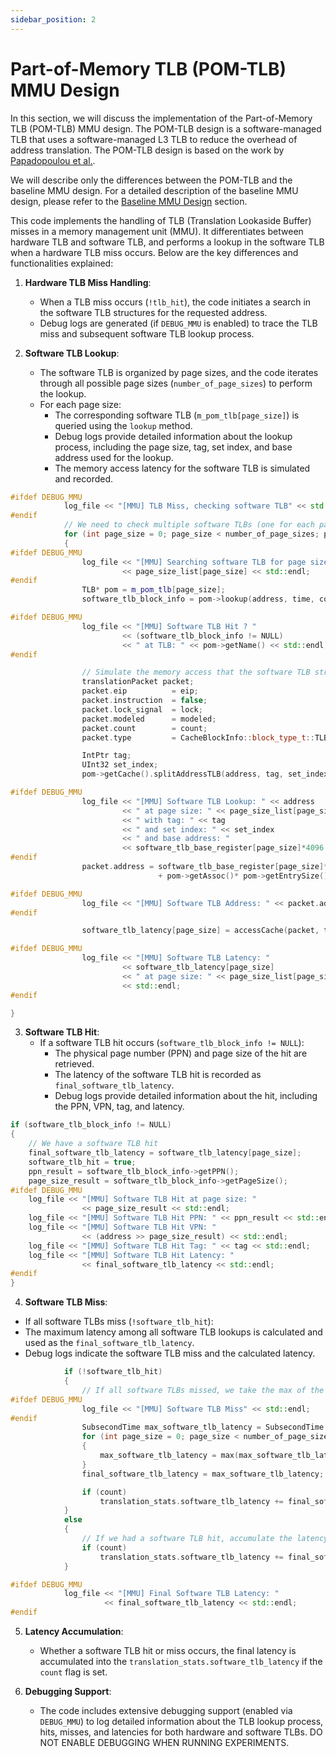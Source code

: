 ```yaml
---
sidebar_position: 2
---
```


# Part-of-Memory TLB (POM-TLB) MMU Design

In this section, we will discuss the implementation of the Part-of-Memory TLB (POM-TLB) MMU design. The POM-TLB design is a software-managed TLB that uses a software-managed L3 TLB to reduce the overhead of address translation. The POM-TLB design is based on the work by [Papadopoulou et al.](https://ieeexplore.ieee.org/document/8192494).

We will describe only the differences between the POM-TLB and the baseline MMU design. For a detailed description of the baseline MMU design, please refer to the [Baseline MMU Design](./mmu_baseline.md) section.



This code implements the handling of TLB (Translation Lookaside Buffer) misses in a memory management unit (MMU). It differentiates between hardware TLB and software TLB, and performs a lookup in the software TLB when a hardware TLB miss occurs. Below are the key differences and functionalities explained:

1. **Hardware TLB Miss Handling**:
    - When a TLB miss occurs (`!tlb_hit`), the code initiates a search in the software TLB structures for the requested address.
    - Debug logs are generated (if `DEBUG_MMU` is enabled) to trace the TLB miss and subsequent software TLB lookup process.

2. **Software TLB Lookup**:
    - The software TLB is organized by page sizes, and the code iterates through all possible page sizes (`number_of_page_sizes`) to perform the lookup.
    - For each page size:
      - The corresponding software TLB (`m_pom_tlb[page_size]`) is queried using the `lookup` method.
      - Debug logs provide detailed information about the lookup process, including the page size, tag, set index, and base address used for the lookup.
      - The memory access latency for the software TLB is simulated and recorded.

```cpp
#ifdef DEBUG_MMU
			log_file << "[MMU] TLB Miss, checking software TLB" << std::endl;
#endif
            // We need to check multiple software TLBs (one for each page size)
			for (int page_size = 0; page_size < number_of_page_sizes; page_size++)
			{
#ifdef DEBUG_MMU
				log_file << "[MMU] Searching software TLB for page size: "
				         << page_size_list[page_size] << std::endl;
#endif
				TLB* pom = m_pom_tlb[page_size];
				software_tlb_block_info = pom->lookup(address, time, count, lock, eip, modeled, count, NULL);

#ifdef DEBUG_MMU
				log_file << "[MMU] Software TLB Hit ? "
				         << (software_tlb_block_info != NULL)
				         << " at TLB: " << pom->getName() << std::endl;
#endif

				// Simulate the memory access that the software TLB structure does
				translationPacket packet;
				packet.eip          = eip;
				packet.instruction  = false;
				packet.lock_signal  = lock;
				packet.modeled      = modeled;
				packet.count        = count;
				packet.type         = CacheBlockInfo::block_type_t::TLB_ENTRY;

				IntPtr tag;
				UInt32 set_index;
				pom->getCache().splitAddressTLB(address, tag, set_index, page_size_list[page_size]);

#ifdef DEBUG_MMU
				log_file << "[MMU] Software TLB Lookup: " << address
				         << " at page size: " << page_size_list[page_size]
				         << " with tag: " << tag
				         << " and set index: " << set_index
				         << " and base address: "
				         << software_tlb_base_register[page_size]*4096 << std::endl;
#endif
				packet.address = software_tlb_base_register[page_size]*4096
				                 + pom->getAssoc()* pom->getEntrySize() * set_index;

#ifdef DEBUG_MMU
				log_file << "[MMU] Software TLB Address: " << packet.address << std::endl;
#endif

				software_tlb_latency[page_size] = accessCache(packet, time_before_software_tlb);

#ifdef DEBUG_MMU
				log_file << "[MMU] Software TLB Latency: " 
				         << software_tlb_latency[page_size]
				         << " at page size: " << page_size_list[page_size] 
				         << std::endl;
#endif

}
```

3. **Software TLB Hit**:
    - If a software TLB hit occurs (`software_tlb_block_info != NULL`):
      - The physical page number (PPN) and page size of the hit are retrieved.
      - The latency of the software TLB hit is recorded as `final_software_tlb_latency`.
      - Debug logs provide detailed information about the hit, including the PPN, VPN, tag, and latency.


```cpp
if (software_tlb_block_info != NULL)
{
    // We have a software TLB hit
    final_software_tlb_latency = software_tlb_latency[page_size];
    software_tlb_hit = true;
    ppn_result = software_tlb_block_info->getPPN();
    page_size_result = software_tlb_block_info->getPageSize();
#ifdef DEBUG_MMU
    log_file << "[MMU] Software TLB Hit at page size: "
                << page_size_result << std::endl;
    log_file << "[MMU] Software TLB Hit PPN: " << ppn_result << std::endl;
    log_file << "[MMU] Software TLB Hit VPN: "
                << (address >> page_size_result) << std::endl;
    log_file << "[MMU] Software TLB Hit Tag: " << tag << std::endl;
    log_file << "[MMU] Software TLB Hit Latency: "
                << final_software_tlb_latency << std::endl;
#endif
}
```

4. **Software TLB Miss**:

- If all software TLBs miss (`!software_tlb_hit`):
- The maximum latency among all software TLB lookups is calculated and used as the `final_software_tlb_latency`.
- Debug logs indicate the software TLB miss and the calculated latency.

```cpp
			if (!software_tlb_hit)
			{
				// If all software TLBs missed, we take the max of the latencies
#ifdef DEBUG_MMU
				log_file << "[MMU] Software TLB Miss" << std::endl;
#endif
				SubsecondTime max_software_tlb_latency = SubsecondTime::Zero();
				for (int page_size = 0; page_size < number_of_page_sizes; page_size++)
				{
					max_software_tlb_latency = max(max_software_tlb_latency, software_tlb_latency[page_size]);
				}
				final_software_tlb_latency = max_software_tlb_latency;

				if (count)
					translation_stats.software_tlb_latency += final_software_tlb_latency;
			}
			else
			{
				// If we had a software TLB hit, accumulate the latency
				if (count)
					translation_stats.software_tlb_latency += final_software_tlb_latency;
			}

#ifdef DEBUG_MMU
			log_file << "[MMU] Final Software TLB Latency: "
			         << final_software_tlb_latency << std::endl;
#endif
```

5. **Latency Accumulation**:
    - Whether a software TLB hit or miss occurs, the final latency is accumulated into the `translation_stats.software_tlb_latency` if the `count` flag is set.

6. **Debugging Support**:
    - The code includes extensive debugging support (enabled via `DEBUG_MMU`) to log detailed information about the TLB lookup process, hits, misses, and latencies for both hardware and software TLBs. DO NOT ENABLE DEBUGGING WHEN RUNNING EXPERIMENTS.








